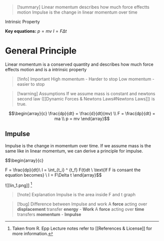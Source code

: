 
>[!summary]
Linear momentum describes how much force effectts motion
Impulse is the change in linear momentum over time
>
Intrinsic Property
>
**Key equations:**
$p = mv$
$I = F\Delta t$

# General Principle
Linear momentum is a conserved quantity and describes how much force effects motion and is a intrinsic property 

>[!info] Important 
High momentum - Harder to stop
Low momentum - easier to stop

>[!warning] Assumptions
If we assume mass is constant and newtons second law ([[Dynamic Forces & Newtons Laws#Newtons Laws]]) is true.

$$\begin{array}{c}
\frac{dp}{dt} = \frac{d}{dt}(mv) \\ 
F = \frac{dp}{dt}  = ma \\ 
p = mv
\end{array}$$
## Impulse 
Impulse is the change in momentum over time. If we assume mass is the same like in linear momentum, we can derive a principle for impulse.

$$\begin{array}{c}

F = \frac{dp}{dt}\\
I = \int_{t_i} ^ {t_f} F(t)dt \\ 
\text{If F is consant the equation becomes} \\ 
I = F\Delta t
\end{array}$$

![[lin_1.png]]
[^1]
>[!note] Explanation
Impulse is the area inside F and t graph

>[!bug] Difference between Impulse and work
A **force** acting over **displacement** transfer **energy** - **Work**
A **force** acting over **time** transfers **momentum** - **Impulse**



[^1]: Taken from R. Epp Lecture notes refer to [[References & License]] for more information.
